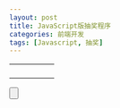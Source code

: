 ```yaml
---
layout: post
title: JavaScript版抽奖程序
categories: 前端开发
tags: [Javascript, 抽奖]
---
```

<link rel="stylesheet" href="/public/css/docs.s.css"/>
<div id="lottery" class="lottery">
    <table class="lottery-box" id="lottery-box">
        <tbody>
        <tr>
            <td id="prize1"></td>
            <td id="prize2"></td>
            <td id="prize3"></td>
            <td id="prize4"></td>
            <td id="prize5"></td>
        </tr>
        <tr>
            <td id="prize6"></td>
            <td></td>
            <td></td>
            <td></td>
            <td id="prize7"></td>
        </tr>
        <tr>
            <td id="prize8"></td>
            <td></td>
            <td></td>
            <td></td>
            <td id="prize9"></td>
        </tr>
        <tr>
            <td id="prize10"></td>
            <td id="prize11"></td>
            <td id="prize12"></td>
            <td id="prize13"></td>
            <td id="prize14"></td>
        </tr>
        </tbody>
    </table>
    <input type="button" id="btn-lottery" class="btn-lottery"/>
</div>
<script src="/public/js/lottery.js"></script>
